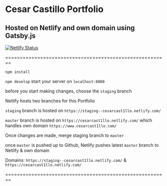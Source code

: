 # Cesar Castillo Portfolio

## Hosted on Netlify and own domain using Gatsby.js

[![Netlify Status](https://api.netlify.com/api/v1/badges/055daf19-0005-407b-94d9-e9058d478b22/deploy-status)](https://app.netlify.com/sites/cesarcast1llo/deploys)

========================================================

`npm install`

`npm develop` start your server on `localhost:8000`

before you start making changes, choose the `staging` branch

Netlify hosts two branches for this Portfolio

`staging` branch is hosted on `https://staging--cesarcast1llo.netlify.com/`

`master` branch is hosted on `https://cesarcast1llo.netlify.com/` which handles own domain `https://www.cesarcast1llo.com/`

Once changes are made, merge staging branch to `master`

once `master` is pushed up to Github, Netlify pushes latest `master` branch to Netlify & own domain

Domains: `https://staging--cesarcast1llo.netlify.com/` & `https://cesarcast1llo.netlify.com/`

========================================================
